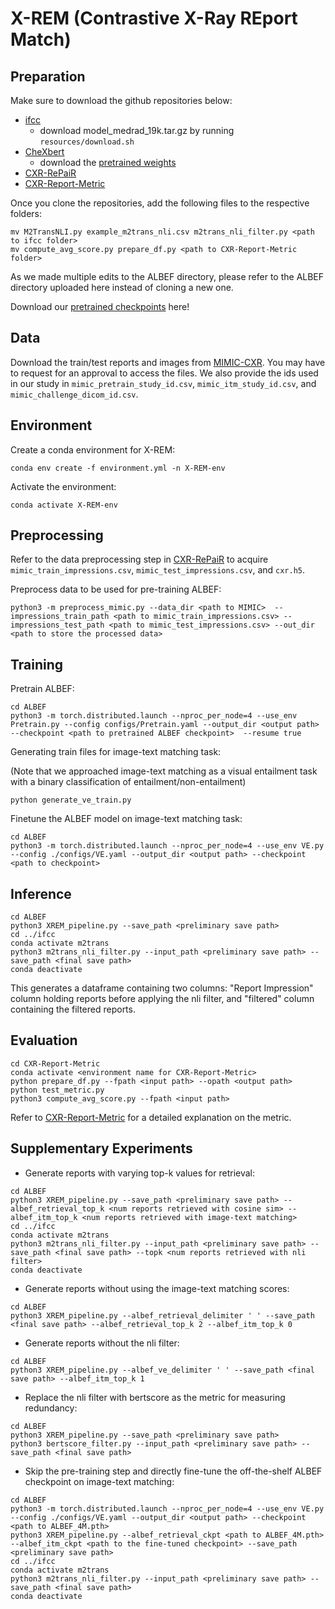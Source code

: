 # X-REM  (Contrastive X-Ray REport Match)

## Preparation

Make sure to download the github repositories below: 

* [ifcc](https://github.com/ysmiura/ifcc)
    * download model_medrad_19k.tar.gz by running `resources/download.sh`
* [CheXbert](https://github.com/stanfordmlgroup/CheXbert)
    * download the [pretrained weights](https://stanfordmedicine.box.com/s/c3stck6w6dol3h36grdc97xoydzxd7w9) 
* [CXR-RePaiR](https://github.com/rajpurkarlab/CXR-RePaiR)
* [CXR-Report-Metric](https://github.com/rajpurkarlab/CXR-Report-Metric)

Once you clone the repositories, add the following files to the respective folders:

```
mv M2TransNLI.py example_m2trans_nli.csv m2trans_nli_filter.py <path to ifcc folder>
mv compute_avg_score.py prepare_df.py <path to CXR-Report-Metric folder>
```

As we made multiple edits to the ALBEF directory, please refer to the ALBEF directory uploaded here instead of cloning a new one. 

Download our [pretrained checkpoints](https://drive.google.com/file/d/11UorBbh5cOcDfIzy_lCgMdn0zThvpDbp/view?usp=sharing) here!
   

## Data

Download the train/test reports and images from [MIMIC-CXR](https://physionet.org/content/mimic-cxr/2.0.0/). You may have to request for an approval to access the files. We also provide the ids used in our study in `mimic_pretrain_study_id.csv`, `mimic_itm_study_id.csv`, and `mimic_challenge_dicom_id.csv`. 

## Environment

Create a conda environment for X-REM:

```
conda env create -f environment.yml -n X-REM-env
```

Activate the environment:

```
conda activate X-REM-env
```

## Preprocessing
Refer to the data preprocessing step in [CXR-RePaiR](https://github.com/rajpurkarlab/CXR-RePaiR) to acquire `mimic_train_impressions.csv`, `mimic_test_impressions.csv`, and `cxr.h5`.  

Preprocess data to be used for pre-training ALBEF:

```
python3 -m preprocess_mimic.py --data_dir <path to MIMIC>  --impressions_train_path <path to mimic_train_impressions.csv> --impressions_test_path <path to mimic_test_impressions.csv> --out_dir <path to store the processed data>
```

## Training

Pretrain ALBEF:
```
cd ALBEF 
python3 -m torch.distributed.launch --nproc_per_node=4 --use_env Pretrain.py --config configs/Pretrain.yaml --output_dir <output path>  --checkpoint <path to pretrained ALBEF checkpoint>  --resume true
```
Generating train files for image-text matching task:

(Note that we approached image-text matching as a visual entailment task with a binary classification of entailment/non-entailment)
```
python generate_ve_train.py
```
Finetune the ALBEF model on image-text matching task:
```
cd ALBEF 
python3 -m torch.distributed.launch --nproc_per_node=4 --use_env VE.py --config ./configs/VE.yaml --output_dir <output path> --checkpoint <path to checkpoint>
```

## Inference

```
cd ALBEF
python3 XREM_pipeline.py --save_path <preliminary save path>
cd ../ifcc
conda activate m2trans
python3 m2trans_nli_filter.py --input_path <preliminary save path> --save_path <final save path>
conda deactivate
```
This generates a dataframe containing two columns: "Report Impression" column holding reports before applying the nli filter, and 
"filtered" column containing the filtered reports. 
    
## Evaluation

```
cd CXR-Report-Metric
conda activate <environment name for CXR-Report-Metric>
python prepare_df.py --fpath <input path> --opath <output path>
python test_metric.py
python3 compute_avg_score.py --fpath <input path>
```
Refer to [CXR-Report-Metric](https://github.com/rajpurkarlab/CXR-Report-Metric) for a detailed explanation on the metric.

## Supplementary Experiments

* Generate reports with varying top-k values for retrieval: 
```
cd ALBEF
python3 XREM_pipeline.py --save_path <preliminary save path> --albef_retrieval_top_k <num reports retrieved with cosine sim> --albef_itm_top_k <num reports retrieved with image-text matching>
cd ../ifcc
conda activate m2trans
python3 m2trans_nli_filter.py --input_path <preliminary save path> --save_path <final save path> --topk <num reports retrieved with nli filter> 
conda deactivate
```

* Generate reports without using the image-text matching scores: 
```
cd ALBEF
python3 XREM_pipeline.py --albef_retrieval_delimiter ' ' --save_path <final save path> --albef_retrieval_top_k 2 --albef_itm_top_k 0
```

* Generate reports without the nli filter:
```
cd ALBEF
python3 XREM_pipeline.py --albef_ve_delimiter ' ' --save_path <final save path> --albef_itm_top_k 1
```

* Replace the nli filter with bertscore as the metric for measuring redundancy:
```
cd ALBEF
python3 XREM_pipeline.py --save_path <preliminary save path>
python3 bertscore_filter.py --input_path <preliminary save path> --save_path <final save path>
```
* Skip the pre-training step and directly fine-tune the off-the-shelf ALBEF checkpoint on image-text matching:
```
cd ALBEF
python3 -m torch.distributed.launch --nproc_per_node=4 --use_env VE.py --config ./configs/VE.yaml --output_dir <output path> --checkpoint <path to ALBEF_4M.pth>
python3 XREM_pipeline.py --albef_retrieval_ckpt <path to ALBEF_4M.pth> --albef_itm_ckpt <path to the fine-tuned checkpoint> --save_path <preliminary save path>
cd ../ifcc
conda activate m2trans
python3 m2trans_nli_filter.py --input_path <preliminary save path> --save_path <final save path>
conda deactivate
```
